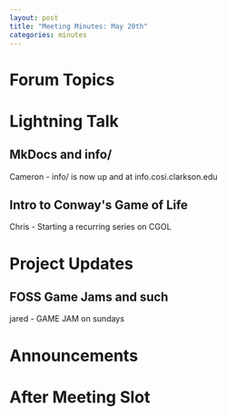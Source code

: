 ```yaml
---
layout: post
title: "Meeting Minutes: May 20th"
categories: minutes
---
```


# Forum Topics

# Lightning Talk

## MkDocs and info/

Cameron - info/ is now up and at info.cosi.clarkson.edu

## Intro to Conway's Game of Life

Chris - Starting a recurring series on CGOL

# Project Updates

## FOSS Game Jams and such

jared - GAME JAM on sundays

# Announcements

# After Meeting Slot



